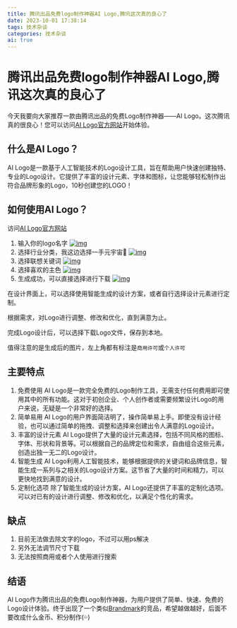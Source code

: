 ```yaml
---
title: 腾讯出品免费logo制作神器AI Logo,腾讯这次真的良心了
date: 2023-10-01 17:38:14
tags: 技术杂谈
categories: 技术杂谈
ai: true
---
```




# 腾讯出品免费logo制作神器AI Logo,腾讯这次真的良心了

今天我要向大家推荐一款由腾讯出品的免费Logo制作神器——AI Logo。这次腾讯真的很良心！您可以访问[AI Logo官方网站](https://ailogo.qq.com/guide/brandname)开始体验。

## 什么是AI Logo？

AI Logo是一款基于人工智能技术的Logo设计工具，旨在帮助用户快速创建独特、专业的Logo设计。它提供了丰富的设计元素、字体和图标，让您能够轻松制作出符合品牌形象的Logo，10秒创建您的LOGO！

## 如何使用AI Logo？

访问[AI Logo官方网站](https://ailogo.qq.com/guide/brandname)

1. 输入你的logo名字
   [![img](https://xiaou-1305448902.cos.ap-nanjing.myqcloud.com/img/202310011726856.webp)](https://img02.anheyu.com/adminuploads/1/2023/08/19/64e029fda6e0f.webp!blogimg)
2. 选择行业分类，我这边选择一手元宇宙🤣
   [![img](https://xiaou-1305448902.cos.ap-nanjing.myqcloud.com/img/202310011726003.webp)](https://img02.anheyu.com/adminuploads/1/2023/08/19/64e029fdb0381.webp!blogimg)
3. 选择联想关键词
   [![img](https://xiaou-1305448902.cos.ap-nanjing.myqcloud.com/img/202310011726957.webp)](https://img02.anheyu.com/adminuploads/1/2023/08/19/64e029fd933f7.webp!blogimg)
4. 选择喜欢的主色
   [![img](https://xiaou-1305448902.cos.ap-nanjing.myqcloud.com/img/202310011726909.webp)](https://img02.anheyu.com/adminuploads/1/2023/08/19/64e029fd88618.webp!blogimg)
5. 生成成功，可以直接选择进行下载
   [![img](https://xiaou-1305448902.cos.ap-nanjing.myqcloud.com/img/202310011726696.webp)](https://img02.anheyu.com/adminuploads/1/2023/08/19/64e029fd8dd9f.webp!blogimg)

在设计界面上，可以选择使用智能生成的设计方案，或者自行选择设计元素进行定制。

根据需求，对Logo进行调整、修改和优化，直到满意为止。

完成Logo设计后，可以选择下载Logo文件，保存到本地。

值得注意的是生成后的图片，左上角都有标注是`商用许可`或`个人许可`

## 主要特点

1. 免费使用
   AI Logo是一款完全免费的Logo制作工具，无需支付任何费用即可使用其中的所有功能。这对于初创企业、个人创作者或需要频繁设计Logo的用户来说，无疑是一个非常好的选择。
2. 简单易用
   AI Logo的用户界面简洁明了，操作简单易上手。即使没有设计经验，也可以通过简单的拖拽、调整和选择来创建出令人满意的Logo设计。
3. 丰富的设计元素
   AI Logo提供了大量的设计元素选择，包括不同风格的图标、字体、形状和背景等。可以根据自己的品牌定位和需求，自由组合这些元素，创造出独一无二的Logo设计。
4. 智能生成
   AI Logo利用人工智能技术，能够根据提供的关键词和品牌信息，智能生成一系列与之相关的Logo设计方案。这节省了大量的时间和精力，可以更快地找到满意的设计。
5. 定制化选项
   除了智能生成的设计方案，AI Logo还提供了丰富的定制化选项。可以对已有的设计进行调整、修改和优化，以满足个性化的需求。

## 缺点

1. 目前无法做去除文字的logo，不过可以用ps解决
2. 另外无法调节尺寸下载
3. 无法按照商用或者个人使用进行搜索

## 结语

AI Logo作为腾讯出品的免费Logo制作神器，为用户提供了简单、快速、免费的Logo设计体验。终于出现了一个类似[Brandmark](https://app.brandmark.io/v3/)的竞品，希望越做越好，后面不要改成什么金币、积分制作(💦)